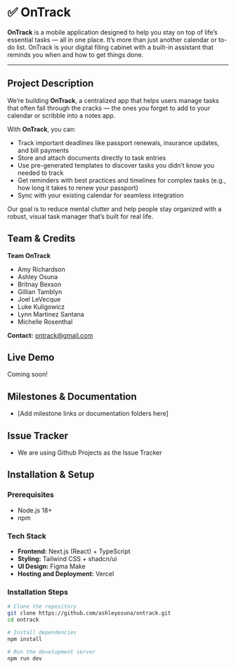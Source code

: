 # ✅ OnTrack

**OnTrack** is a mobile application designed to help you stay on top of life’s essential tasks — all in one place. It’s more than just another calendar or to-do list. OnTrack is your digital filing cabinet with a built-in assistant that reminds you when and how to get things done.

---

## Project Description

We’re building **OnTrack**, a centralized app that helps users manage tasks that often fall through the cracks — the ones you forget to add to your calendar or scribble into a notes app.

With **OnTrack**, you can:
- Track important deadlines like passport renewals, insurance updates, and bill payments  
- Store and attach documents directly to task entries  
- Use pre-generated templates to discover tasks you didn’t know you needed to track  
- Get reminders with best practices and timelines for complex tasks (e.g., how long it takes to renew your passport)  
- Sync with your existing calendar for seamless integration  

Our goal is to reduce mental clutter and help people stay organized with a robust, visual task manager that’s built for real life.

## Team & Credits

**Team OnTrack**  
- Amy Richardson 
- Ashley Osuna 
- Britnay Bexson 
- Gillian Tamblyn 
- Joel LeVecque 
- Luke Kuligowicz 
- Lynn Martinez Santana 
- Michelle Rosenthal 

**Contact:** ontrack@gmail.com

## Live Demo

Coming soon!

## Milestones & Documentation

- [Add milestone links or documentation folders here]

## Issue Tracker

- We are using Github Projects as the Issue Tracker

## Installation & Setup

### Prerequisites
- Node.js 18+
- npm

### Tech Stack
- **Frontend:** Next.js (React) + TypeScript    
- **Styling:** Tailwind CSS + shadcn/ui  
- **UI Design:** Figma Make  
- **Hosting and Deployment:** Vercel  

### Installation Steps
```bash
# Clone the repository
git clone https://github.com/ashleyosuna/ontrack.git
cd ontrack

# Install dependencies
npm install

# Run the development server
npm run dev
